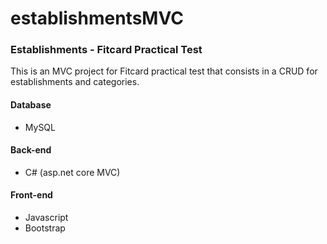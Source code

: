 # establishmentsMVC

### Establishments - Fitcard Practical Test

This is an MVC project for Fitcard practical test that consists in a CRUD for establishments and categories.

#### Database
- MySQL

#### Back-end
- C# (asp.net core MVC)

#### Front-end
- Javascript
- Bootstrap
